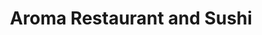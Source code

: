 ---
layout: place
title: "Aroma Restaurant and Sushi"
permalink: /ohio/cincinnati/aroma-restaurant-and-sushi.html
stateAbbr: OH
stateName: Ohio
cityName: Cincinnati
place_id: ChIJAQAAwD9TQIgRixhnv3Fs2_k
photos:
  - name: >-
      places/ChIJAQAAwD9TQIgRixhnv3Fs2_k/photos/AeeoHcLIQ8smdDbXLvxrD_jcF2StOKRg6jTEsiiynC1uwEbHv5xOaqHzf6T8_640-MJUfiyQfaAoJ1mxXElxZQ5lWnbNbvMnb48P2vsE6KAP4974iBtPC_t-qdREK8jEtbGxGpKC0ySAJAStVaPJfZ7srXFMvNWYd3dnfpvnZuPPO-FWRdolSd5kYDQAVF5HptvWr_zCcJVanJWLJO13sactKow9WnJ6YzX6_tScKaxcgJzzkmhOsAmijOnVtbCSfoZSb7mu7GJhbPtdpeFINMHK5re2F8u5jQudUfRiQV2GT_n3fz8ldCfudQjhwK8z5YkQpo2Olr1yrkkWFlGUKs57DsIPzaT_NvbpgBb3yOKzVx_C3x84gYHkZG-g6h19zsRdT5aNZnK71RNcPuHmYhumNJCDtFIcXvgQCJXUSLTYYEaJQA
    widthPx: 4800
    heightPx: 2700
    authorAttributions:
      - displayName: Caleb Jud
        uri: https://maps.google.com/maps/contrib/109354556801446886062
        photoUri: >-
          https://lh3.googleusercontent.com/a/ACg8ocLLiKD7DgfpuBs59Bz0U85PcAqKE6JO8228XHGawKVYkMe9pg=s100-p-k-no-mo
    flagContentUri: >-
      https://www.google.com/local/imagery/report/?cb_client=maps_api_places.places_api&image_key=!1e10!2sCIHM0ogKEICAgICE_Iq8MA&hl=en-US
    googleMapsUri: >-
      https://www.google.com/maps/place//data=!3m4!1e2!3m2!1sCIHM0ogKEICAgICE_Iq8MA!2e10!4m2!3m1!1s0x8840533fc0000001:0xf9db6c71bf67188b
  - name: >-
      places/ChIJAQAAwD9TQIgRixhnv3Fs2_k/photos/AeeoHcKogSweIJoosfOZq6UUe6VODvyacF1yARilUtiHYq4qbwkV-sxbT6OdHzi3MTxMHLRl7le_yityRdDmDIOY0T1ONk_TKiOQadbISH35w06IlYNhk87_dztthrYMvgdK_syaLe0CAs3T9ZQle6toa79NDRg44wlpNliUWujpRrswpe58KRYO9_dEN_jxS5KaM7dq3RMF6FWcrOmtJKFp9tVv5ok0eKG4xduEAT6S8tjMH1tPHjCMnpexSMyUtHiVUjCGHTtU-_85Puu3o7461T4ixEdIjnP2qlECaAL3LTcKikpYmRpQ6nzPUb8HcpL3rZsVOaPV85eVlCvoTGupsCo5xeaoYJb7MWqRsYOskY4k3lCILCoCRQoCjmO8ivvcZmeOXiGHtAN5WvafinwJbD5S_yCOpdYuRaFxD3Dk94QTMA
    widthPx: 2048
    heightPx: 1153
    authorAttributions:
      - displayName: Chris Seibel
        uri: https://maps.google.com/maps/contrib/102118960779786376269
        photoUri: >-
          https://lh3.googleusercontent.com/a/ACg8ocJiTOpQFk6vdNL38tkWxS6G8NV-4aW7ckOMFDleI6mbQnoFpA=s100-p-k-no-mo
    flagContentUri: >-
      https://www.google.com/local/imagery/report/?cb_client=maps_api_places.places_api&image_key=!1e10!2sCIHM0ogKEICAgID375LCYg&hl=en-US
    googleMapsUri: >-
      https://www.google.com/maps/place//data=!3m4!1e2!3m2!1sCIHM0ogKEICAgID375LCYg!2e10!4m2!3m1!1s0x8840533fc0000001:0xf9db6c71bf67188b
  - name: >-
      places/ChIJAQAAwD9TQIgRixhnv3Fs2_k/photos/AeeoHcLGgB3e_nY24xXtzREVnvmMoCbsp0rYde4XMZzLcml4uvDZd9u13YD0N_VtU_mVPRUgkBRtQsOsE_8y-664fXrqLyi7-fr09fUJjIbEKjWtJEtYJgqblWHLm6M7j-ql7y5ZZvQ2BS-aXiltAfE8qmv4yVgzkw_dy5OwT5FgRohT66ydDypOfOCX2ZyFPGbYub-PH206wh4ce4uXlYkQKZvWzR2k5G9jiwoqRSnWUelkxwyn8ZM6RV7-9HM53zPhXnxR85hvyTV3RfBaP0s1aEq6wA-_D76cxET8M5zJ5O0aQkh_pWcclH3OgYDRvD9V9TQEdjy9akeGSXuL43XOhY88H7pGuKtM2hD8F3KdQzkAYyzNg1xqD1A2UzHqcczvxmloWAFHjEFpC9SRRgx-RaFmyBriL5K6ENgRCvmNi13Y_c-9Piii-38xMhWosbL_
    widthPx: 4000
    heightPx: 3000
    authorAttributions:
      - displayName: Paige
        uri: https://maps.google.com/maps/contrib/101366103878138082340
        photoUri: >-
          https://lh3.googleusercontent.com/a-/ALV-UjVXQ-M_epxtUdP7YCYnREenUsujDI_3cnEbbv0JGnjXydGbajwl=s100-p-k-no-mo
    flagContentUri: >-
      https://www.google.com/local/imagery/report/?cb_client=maps_api_places.places_api&image_key=!1e10!2sCIABIhAA3ireqT2awWegH0IAA-rt&hl=en-US
    googleMapsUri: >-
      https://www.google.com/maps/place//data=!3m4!1e2!3m2!1sCIABIhAA3ireqT2awWegH0IAA-rt!2e10!4m2!3m1!1s0x8840533fc0000001:0xf9db6c71bf67188b
  - name: >-
      places/ChIJAQAAwD9TQIgRixhnv3Fs2_k/photos/AeeoHcKHy5y1wNZmNQMP3riJg_yZ42B5lOwTfSHMc19rOkSCxYUzvZ_WYU3U3OJ6J8erUiuzG2-7GrWd5oGMaPoe7PILDYpg40uUe6-neqiToNGeU7b6WEfO6O9mdbw9HGNNczNnz_R2zdMo15CqXW4jtkqyq5f50IsU5UwFT6do1HDxk6K2U2IYkSeL0A93LwttW7djkBoelRJJjGRosb44720bxqBmkM4O6C4P-CSL1hCQ6rgmedh7uMHZ0g5OXrZCbyueE2Lkm34umzQmAlD-khkd-M89Ln3hi-2QLeT_wW-UREU-3h1l5EpwuubMH-iWsrN2w1bMxU-gboAp7eF4L-oMGWh4VOqm7zADVjUmhqgLS6FyPwXF5Z9UyzInHNy-s_kXevk7-DHsnO-T1mZYBvTTH5mNwc7U4fssyDJOKpeMdg
    widthPx: 4000
    heightPx: 3000
    authorAttributions:
      - displayName: Pablo Vagnor
        uri: https://maps.google.com/maps/contrib/111787837064652585358
        photoUri: >-
          https://lh3.googleusercontent.com/a-/ALV-UjVHjWRSiCK7GUTjRatTesTleAhh4UAq_9rPJA3KKI2CV0NYdmY2=s100-p-k-no-mo
    flagContentUri: >-
      https://www.google.com/local/imagery/report/?cb_client=maps_api_places.places_api&image_key=!1e10!2sCIHM0ogKEICAgICPoK7PXg&hl=en-US
    googleMapsUri: >-
      https://www.google.com/maps/place//data=!3m4!1e2!3m2!1sCIHM0ogKEICAgICPoK7PXg!2e10!4m2!3m1!1s0x8840533fc0000001:0xf9db6c71bf67188b
  - name: >-
      places/ChIJAQAAwD9TQIgRixhnv3Fs2_k/photos/AeeoHcLfI2cMVDAle7k-ZszxNhOLETZ8goDB8yqoAbWf7gDRIlecZQPKaxmNRFn6MWnfiZMqzmV8xfgSdnJFiLQ-MQxU60NmMfWxXmBMrgeK3NjfeZu9OhXelxXYUUchg3gWH70RGjjzG6EthI3H-kk6wdhPT6RbWwOluIakKiuzU_7-cvA3z-mfF2WncvxiaYdwxbeXkMLJVu3jW43rMYy1YdfDh8i0_IYXh0EiYuYz35H_cXJW9Ksgqfx3KJ5yPIH66remc-ugoBAhPje32PL37qgCrO59IhmYUKHdyzruB8PRVfnqHI12JN-ZOBynmchYtW4wGp0jNZ-_ofSreK18mTx9c5Qxthjez9hcYvRfFU2WI5oRbF7hBxqdhW3XG_uZm9VbJh6SUmyTeXSarYcmFVKK441Mkc3kkaFFHrz1UejtGNI
    widthPx: 2992
    heightPx: 2992
    authorAttributions:
      - displayName: Trae S.
        uri: https://maps.google.com/maps/contrib/108785575256883892910
        photoUri: >-
          https://lh3.googleusercontent.com/a/ACg8ocJsQlMQSu92vhPU7baZku3RQW6y_DJMzmwe_75EaTlr6315g-C4=s100-p-k-no-mo
    flagContentUri: >-
      https://www.google.com/local/imagery/report/?cb_client=maps_api_places.places_api&image_key=!1e10!2sCIHM0ogKEICAgICDobyUigE&hl=en-US
    googleMapsUri: >-
      https://www.google.com/maps/place//data=!3m4!1e2!3m2!1sCIHM0ogKEICAgICDobyUigE!2e10!4m2!3m1!1s0x8840533fc0000001:0xf9db6c71bf67188b
  - name: >-
      places/ChIJAQAAwD9TQIgRixhnv3Fs2_k/photos/AeeoHcImkpuEKDOENXIZiXEQGhElbkQe5woyp8yqsreAR18hhvv71LhWaghRUzhOZzfq5Hu0uBoWTvia9mRIiYz1SA94ylIPMZpAGQQ7yaHJcbKPtNEkUTuK8iOSfyKTAB_7xlihoVAgyPCF98EFTVWZeEc_XK9kAm5ezRD9QZf7yi5o53v5Cdv-h74W6dD3UorM21S8VBPOoVj3nM8U_7Z3qN2sZU_ZtrbkJKWY11c2oiggqhpkcKSATeD86AuYt0iXvWIuzugprXIXJ6VHXtWuqBM3YdybTB9n5r3ZYCaNVeGe8Qa8NjM7P7T08Zx2PAh0Nnp60kdLi3mt71N0m3IBho8chLoZE5eoBkUbkwQ2LpthaJqaXCmvWSJ5WwLYpvwXsEcxfs_8sB9YDVlyEzg63lE9ggMnP0p8GQoZdZPQn5iVGw
    widthPx: 3024
    heightPx: 4032
    authorAttributions:
      - displayName: Tom Morgan
        uri: https://maps.google.com/maps/contrib/116102601794366251514
        photoUri: >-
          https://lh3.googleusercontent.com/a-/ALV-UjXXkcX70xU-G85fi8WvVDlYopk547qn3rPGUhQB-RaZO7zhngZzYg=s100-p-k-no-mo
    flagContentUri: >-
      https://www.google.com/local/imagery/report/?cb_client=maps_api_places.places_api&image_key=!1e10!2sCIHM0ogKEICAgICHh7nrAg&hl=en-US
    googleMapsUri: >-
      https://www.google.com/maps/place//data=!3m4!1e2!3m2!1sCIHM0ogKEICAgICHh7nrAg!2e10!4m2!3m1!1s0x8840533fc0000001:0xf9db6c71bf67188b
  - name: >-
      places/ChIJAQAAwD9TQIgRixhnv3Fs2_k/photos/AeeoHcKy_m5lLp7Sm0kJlQXZ09BtE9ntL4r6L1FiocabctWeSOPurIgTx1ZYIEZXi6YP18a2I8g9y_gCR0JnDekYw1peb75nI3VcdeuqHvHIoU5akWN8YtIyGSv_4pllf5LnV5mmiRRdK3B53E2vTQYkqdRREUjcxXucXghu41KN3GtbwOZW_lKjwMOwVRJbz8V8FjmXNrQhVQPiYQ020ExEWwuy1O7GUoLR4iciFigMg79qMgj12DR687H6kqHcXNlgVsdWcMjR8C-l1p19O8_PVxL1sRqqaC1pfAPLb9Zmlzrm7o1AqeKQeuz7eu-37keg7VXcmmWJ4MggboqYich9RQXcevgLJl6PKsnststxsP-8Y88PJl26h5cdAE6LA1nw8-Qeokr370KsvJTI20RIIJN6wQ22LLKj7TCknJTVw_tAOv5u
    widthPx: 3000
    heightPx: 4000
    authorAttributions:
      - displayName: Pablo Vagnor
        uri: https://maps.google.com/maps/contrib/111787837064652585358
        photoUri: >-
          https://lh3.googleusercontent.com/a-/ALV-UjVHjWRSiCK7GUTjRatTesTleAhh4UAq_9rPJA3KKI2CV0NYdmY2=s100-p-k-no-mo
    flagContentUri: >-
      https://www.google.com/local/imagery/report/?cb_client=maps_api_places.places_api&image_key=!1e10!2sCIHM0ogKEICAgICPoK65_gE&hl=en-US
    googleMapsUri: >-
      https://www.google.com/maps/place//data=!3m4!1e2!3m2!1sCIHM0ogKEICAgICPoK65_gE!2e10!4m2!3m1!1s0x8840533fc0000001:0xf9db6c71bf67188b
  - name: >-
      places/ChIJAQAAwD9TQIgRixhnv3Fs2_k/photos/AeeoHcJcP09o7X4ImUKpLioQxEK19Z3iQyU33fAlCTqUqG3b6V4LW3Gyx73Os_vB062ZWfr8VL1D-nbMNs-8ZAcispmNBw7BmjEE_hTIV6nk0ukyKPL7XJezgTM78AqCx7eNQLf9f2PW7DTi2F7iguFbUj1TZUpDSEcRZSiLtP15fqh3WLva32j02MyK-WYqdsN5KfPxmHTQo-7avkwdPj0wjSssPTjjH7lDE-WiUprmU7B9wcqsFVVmfafuS2x-KIDw2SzKGKtR5x_N5d-dn5QO1d6Mjm5wyU-UMKc8Zcu1pxcLk2Kv0kKWQHBYALRucTLUJQJX3ldu8Uo5Dq3wUyABH6EeZVXsN1RQrEMJjvooKmVLR1GZG9W58BrwiNFSkTRlDzUzVWQYejr2DWEqXFuLPZXrz_ZrAv7IeL4RRwx5t2vyLw
    widthPx: 4032
    heightPx: 3024
    authorAttributions:
      - displayName: All Experiences
        uri: https://maps.google.com/maps/contrib/116836098943587647780
        photoUri: >-
          https://lh3.googleusercontent.com/a-/ALV-UjUio6TX0kz-U1aIdFOYkJW68F-2QJz641nQ5sQfR78-t5Tg1Ofb=s100-p-k-no-mo
    flagContentUri: >-
      https://www.google.com/local/imagery/report/?cb_client=maps_api_places.places_api&image_key=!1e10!2sCIHM0ogKEICAgICLnJOuSg&hl=en-US
    googleMapsUri: >-
      https://www.google.com/maps/place//data=!3m4!1e2!3m2!1sCIHM0ogKEICAgICLnJOuSg!2e10!4m2!3m1!1s0x8840533fc0000001:0xf9db6c71bf67188b
  - name: >-
      places/ChIJAQAAwD9TQIgRixhnv3Fs2_k/photos/AeeoHcJ5DVUQode5En1WkJtvM0Rrrej1DKwUGmeJ9rXGRWViIGQJQwQFNBblPSEHCUzoccapPcvgmuMfGt_738wyDK1y18qzKJzRj4kPqbyyykDE3coIAfZwDhcLRUt6zpCi4sVMEaqqRObhkczn4vzppQdkUoKiH_Ft0HYdZrznO9UwD44wEWyQXqjzUij84qZ_ltEuZMlx7rBJHkyx8BW8HcEqVtgtXDW5oNdouc1aGd1W8Ec44E4mg0LfO8XI2l-YG2iPd3fdFI9_LuCJrSlf9AWsR2TFsIrwpNlxqnhQqWHc10bK4qJpgBB9rB9cW2F1dlatyJL1g5wjfEbrZKROYK0MuPN3taJLYTKcPhB0wbxWJmM9hluY_ZjDMkYMaHNHeyBDL__LfQmitIr7Jwcjl7eU8r7dhsYYGMkZgKUCSq-p1sP4
    widthPx: 4032
    heightPx: 2268
    authorAttributions:
      - displayName: Amy Marshall
        uri: https://maps.google.com/maps/contrib/100612988152260033115
        photoUri: >-
          https://lh3.googleusercontent.com/a-/ALV-UjXGZkVHXcd9Upa4NRa2Zfd7tGgHmyDkIDr2ZjsfUCjD91XlTPsnaQ=s100-p-k-no-mo
    flagContentUri: >-
      https://www.google.com/local/imagery/report/?cb_client=maps_api_places.places_api&image_key=!1e10!2sCIHM0ogKEICAgICZkoPc6gE&hl=en-US
    googleMapsUri: >-
      https://www.google.com/maps/place//data=!3m4!1e2!3m2!1sCIHM0ogKEICAgICZkoPc6gE!2e10!4m2!3m1!1s0x8840533fc0000001:0xf9db6c71bf67188b
  - name: >-
      places/ChIJAQAAwD9TQIgRixhnv3Fs2_k/photos/AeeoHcKp6MrXrzrgu0v2Q6M4WDKOJH5_-yIDttaFzHWLGGrOixEhLyZd0kAtbvNPchpNdAlYFbcS8Mf_Mj_1fqzSs5hcD2_ZyoqTFuT3k4j6bZ8kF63HupOAbZ6j08IUvNIt_BOoys0aIZAgjlYa6vBJy1AorfhmO0HpvKXneys_wdQmC-1il4deZ5LUrX4ktQ_2Ytc30tsmsWjf-Gp5uDf8yuiFeZ8yXMYdv3i9ju3OmYBUEI5QFSRTdUBFAviT3yQwCsMdZmqkzNMc4HpIUt4D8RH8XzHYzgekc2ppSHAuSrZyunCbX__UcXCTgmos5j9MCCRLWnXt4w5wy26ydRF9gbVOf7-I8l0B5WYPmPxHj0ndEfTZD04syai6w4IUn2BwtFAo4pvT7qL0JDynV4d2FFE_dHDaMgKzZRxEnDQ6L7up_g
    widthPx: 4032
    heightPx: 2268
    authorAttributions:
      - displayName: Boe Didiet
        uri: https://maps.google.com/maps/contrib/105383236660848764450
        photoUri: >-
          https://lh3.googleusercontent.com/a-/ALV-UjWdBK1PLnUOoZ3JtuVrLyCfOSB8_Dbyru9eZVBLWZvVixPptnft=s100-p-k-no-mo
    flagContentUri: >-
      https://www.google.com/local/imagery/report/?cb_client=maps_api_places.places_api&image_key=!1e10!2sCIHM0ogKEICAgICHopzjJA&hl=en-US
    googleMapsUri: >-
      https://www.google.com/maps/place//data=!3m4!1e2!3m2!1sCIHM0ogKEICAgICHopzjJA!2e10!4m2!3m1!1s0x8840533fc0000001:0xf9db6c71bf67188b
address: 7875 Montgomery Rd, Cincinnati, OH 45236, USA
street: 7875 Montgomery Rd
city: Cincinnati
state: OH
zip: '45236'
country: USA
neighborhood: null
latitude: '39.200481'
longitude: '-84.378939'
accessibility_options:
  wheelchairAccessibleParking: true
  wheelchairAccessibleEntrance: true
  wheelchairAccessibleRestroom: true
  wheelchairAccessibleSeating: true
business_status: OPERATIONAL
name: Aroma Restaurant and Sushi
google_maps_links:
  directionsUri: >-
    https://www.google.com/maps/dir//''/data=!4m7!4m6!1m1!4e2!1m2!1m1!1s0x8840533fc0000001:0xf9db6c71bf67188b!3e0
  placeUri: https://maps.google.com/?cid=18004103171141998731
  writeAReviewUri: >-
    https://www.google.com/maps/place//data=!4m3!3m2!1s0x8840533fc0000001:0xf9db6c71bf67188b!12e1
  reviewsUri: >-
    https://www.google.com/maps/place//data=!4m4!3m3!1s0x8840533fc0000001:0xf9db6c71bf67188b!9m1!1b1
  photosUri: >-
    https://www.google.com/maps/place//data=!4m3!3m2!1s0x8840533fc0000001:0xf9db6c71bf67188b!10e5
primary_type: Sushi Restaurant
opening_hours:
  regular: null
  current: null
secondary_opening_hours:
  regular:
    weekdayDescriptions: null
    type: null
  current:
    weekdayDescriptions: null
    type: null
phone: (513) 791-0950
price_level: PRICE_LEVEL_MODERATE
price_range: $10 &ndash; $20
rating: '4.3'
rating_count: 1167
website: https://aromasushi.com/
description: null
reviews: null
parking_options: null
payment_options: null
allow_dogs: null
curbside_pickup: null
delivery: null
dine_in: null
good_for_children: null
good_for_groups: null
good_for_sports: null
live_music: null
menu_for_children: null
outdoor_seating: null
reservable: null
restroom: null
serves_beer: null
serves_breakfast: null
serves_brunch: null
serves_cocktails: null
serves_coffee: null
serves_dinner: null
serves_dessert: null
serves_lunch: null
serves_vegetarian_food: null
serves_wine: null
takeout: null

---
